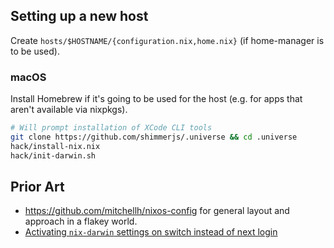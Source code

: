 ## Setting up a new host

Create `hosts/$HOSTNAME/{configuration.nix,home.nix}` (if home-manager is to be
used).

### macOS

Install Homebrew if it's going to be used for the host (e.g. for apps that 
aren't available via nixpkgs).

```sh
# Will prompt installation of XCode CLI tools
git clone https://github.com/shimmerjs/.universe && cd .universe
hack/install-nix.nix
hack/init-darwin.sh
```

## Prior Art

- https://github.com/mitchellh/nixos-config for general layout and approach in a
  flakey world.
- [Activating `nix-darwin` settings on switch instead of next login](https://medium.com/@zmre/nix-darwin-quick-tip-activate-your-preferences-f69942a93236)